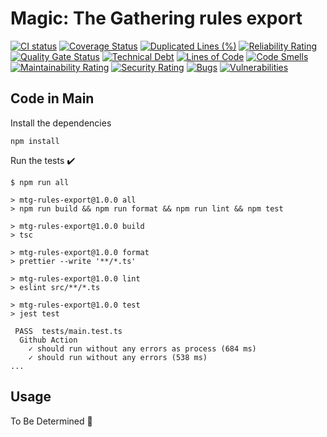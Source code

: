 # Magic: The Gathering rules export

  [![CI status](https://github.com/kevinrobayna/mtg-rules-export/workflows/ci/badge.svg?branch=main)](https://github.com/kevinrobayna/mtg-rules-export/actions?branch=main)
  [![Coverage Status](https://coveralls.io/repos/github/kevinrobayna/mtg-rules-export/badge.svg?branch=main)](https://coveralls.io/github/kevinrobayna/mtg-rules-export?branch=main)
  [![Duplicated Lines (%)](https://sonarcloud.io/api/project_badges/measure?project=kevinrobayna_mtg-rules-export&metric=duplicated_lines_density)](https://sonarcloud.io/summary/new_code?id=kevinrobayna_mtg-rules-export)
  [![Reliability Rating](https://sonarcloud.io/api/project_badges/measure?project=kevinrobayna_mtg-rules-export&metric=reliability_rating)](https://sonarcloud.io/summary/new_code?id=kevinrobayna_mtg-rules-export)
  [![Quality Gate Status](https://sonarcloud.io/api/project_badges/measure?project=kevinrobayna_mtg-rules-export&metric=alert_status)](https://sonarcloud.io/summary/new_code?id=kevinrobayna_mtg-rules-export)
  [![Technical Debt](https://sonarcloud.io/api/project_badges/measure?project=kevinrobayna_mtg-rules-export&metric=sqale_index)](https://sonarcloud.io/summary/new_code?id=kevinrobayna_mtg-rules-export)
  [![Lines of Code](https://sonarcloud.io/api/project_badges/measure?project=kevinrobayna_mtg-rules-export&metric=ncloc)](https://sonarcloud.io/summary/new_code?id=kevinrobayna_mtg-rules-export)
  [![Code Smells](https://sonarcloud.io/api/project_badges/measure?project=kevinrobayna_mtg-rules-export&metric=code_smells)](https://sonarcloud.io/summary/new_code?id=kevinrobayna_mtg-rules-export)
  [![Maintainability Rating](https://sonarcloud.io/api/project_badges/measure?project=kevinrobayna_mtg-rules-export&metric=sqale_rating)](https://sonarcloud.io/summary/new_code?id=kevinrobayna_mtg-rules-export)
  [![Security Rating](https://sonarcloud.io/api/project_badges/measure?project=kevinrobayna_mtg-rules-export&metric=security_rating)](https://sonarcloud.io/summary/new_code?id=kevinrobayna_mtg-rules-export)
  [![Bugs](https://sonarcloud.io/api/project_badges/measure?project=kevinrobayna_mtg-rules-export&metric=bugs)](https://sonarcloud.io/summary/new_code?id=kevinrobayna_mtg-rules-export)
  [![Vulnerabilities](https://sonarcloud.io/api/project_badges/measure?project=kevinrobayna_mtg-rules-export&metric=vulnerabilities)](https://sonarcloud.io/summary/new_code?id=kevinrobayna_mtg-rules-export)

## Code in Main

Install the dependencies

```shell
npm install
```

Run the tests :heavy_check_mark:

```shell
$ npm run all

> mtg-rules-export@1.0.0 all
> npm run build && npm run format && npm run lint && npm test

> mtg-rules-export@1.0.0 build
> tsc

> mtg-rules-export@1.0.0 format
> prettier --write '**/*.ts'

> mtg-rules-export@1.0.0 lint
> eslint src/**/*.ts

> mtg-rules-export@1.0.0 test
> jest test

 PASS  tests/main.test.ts
  Github Action
    ✓ should run without any errors as process (684 ms)
    ✓ should run without any errors (538 ms)
...
```

## Usage

To Be Determined :rocket:
